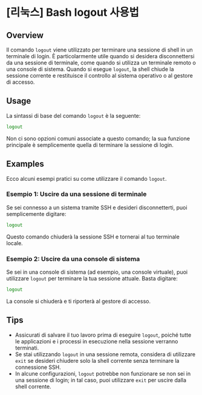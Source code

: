 # [리눅스] Bash logout 사용법

## Overview
Il comando `logout` viene utilizzato per terminare una sessione di shell in un terminale di login. È particolarmente utile quando si desidera disconnettersi da una sessione di terminale, come quando si utilizza un terminale remoto o una console di sistema. Quando si esegue `logout`, la shell chiude la sessione corrente e restituisce il controllo al sistema operativo o al gestore di accesso.

## Usage
La sintassi di base del comando `logout` è la seguente:

```bash
logout
```

Non ci sono opzioni comuni associate a questo comando; la sua funzione principale è semplicemente quella di terminare la sessione di login.

## Examples
Ecco alcuni esempi pratici su come utilizzare il comando `logout`.

### Esempio 1: Uscire da una sessione di terminale
Se sei connesso a un sistema tramite SSH e desideri disconnetterti, puoi semplicemente digitare:

```bash
logout
```

Questo comando chiuderà la sessione SSH e tornerai al tuo terminale locale.

### Esempio 2: Uscire da una console di sistema
Se sei in una console di sistema (ad esempio, una console virtuale), puoi utilizzare `logout` per terminare la tua sessione attuale. Basta digitare:

```bash
logout
```

La console si chiuderà e ti riporterà al gestore di accesso.

## Tips
- Assicurati di salvare il tuo lavoro prima di eseguire `logout`, poiché tutte le applicazioni e i processi in esecuzione nella sessione verranno terminati.
- Se stai utilizzando `logout` in una sessione remota, considera di utilizzare `exit` se desideri chiudere solo la shell corrente senza terminare la connessione SSH.
- In alcune configurazioni, `logout` potrebbe non funzionare se non sei in una sessione di login; in tal caso, puoi utilizzare `exit` per uscire dalla shell corrente.
